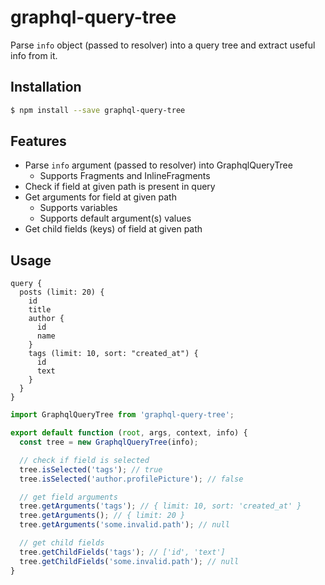 
# graphql-query-tree

Parse `info` object (passed to resolver) into a query tree and extract useful info from it.

## Installation

```sh
$ npm install --save graphql-query-tree
```

## Features

* Parse `info` argument (passed to resolver) into GraphqlQueryTree
  * Supports Fragments and InlineFragments
* Check if field at given path is present in query
* Get arguments for field at given path
  * Supports variables
  * Supports default argument(s) values
* Get child fields (keys) of field at given path

## Usage

```gql
query {
  posts (limit: 20) {
    id
    title
    author {
      id
      name
    }
    tags (limit: 10, sort: "created_at") {
      id
      text
    }
  }
}
```

```js
import GraphqlQueryTree from 'graphql-query-tree';

export default function (root, args, context, info) {
  const tree = new GraphqlQueryTree(info);

  // check if field is selected
  tree.isSelected('tags'); // true
  tree.isSelected('author.profilePicture'); // false

  // get field arguments
  tree.getArguments('tags'); // { limit: 10, sort: 'created_at' }
  tree.getArguments(); // { limit: 20 }
  tree.getArguments('some.invalid.path'); // null

  // get child fields
  tree.getChildFields('tags'); // ['id', 'text']
  tree.getChildFields('some.invalid.path'); // null
}
```
